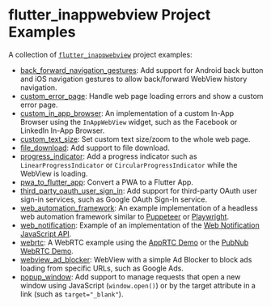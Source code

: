 # flutter_inappwebview Project Examples

A collection of [`flutter_inappwebview`](https://github.com/pichillilorenzo/flutter_inappwebview) project examples:
- [back_forward_navigation_gestures](/back_forward_navigation_gestures/): Add support for Android back button and iOS navigation gestures to allow back/forward WebView history navigation.
- [custom_error_page](/custom_error_page/): Handle web page loading errors and show a custom error page.
- [custom_in_app_browser](/custom_in_app_browser/): An implementation of a custom In-App Browser using the `InAppWebView` widget, such as the Facebook or LinkedIn In-App Browser.
- [custom_text_size](/custom_text_size/): Set custom text size/zoom to the whole web page.
- [file_download](/file_download/): Add support to file download.
- [progress_indicator](/progress_indicator/): Add a progress indicator such as `LinearProgressIndicator` or `CircularProgressIndicator` while the WebView is loading.
- [pwa_to_flutter_app](/pwa_to_flutter_app/): Convert a PWA to a Flutter App.
- [third_party_oauth_user_sign_in](/third_party_oauth_user_sign_in/): Add support for third-party OAuth user sign-in services, such as Google OAuth Sign-In service.
- [web_automation_framework](/web_automation_framework/): An example implementation of a headless web automation framework similar to [Puppeteer](https://github.com/puppeteer/puppeteer) or [Playwright](https://github.com/microsoft/playwright).
- [web_notification](/web_notification/): Example of an implementation of the [Web Notification JavaScript API](https://developer.mozilla.org/en-US/docs/Web/API/Notifications_API).
- [webrtc](/webrtc/): A WebRTC example using the [AppRTC Demo](https://apprtc.webrtcserver.cn/) or the [PubNub WebRTC Demo](https://www.pubnub.com/developers/demos/webrtc/launch/).
- [webview_ad_blocker](/webview_ad_blocker/): WebView with a simple Ad Blocker to block ads loading from specific URLs, such as Google Ads.
- [popup_window](/popup_window/): Add support to manage requests that open a new window using JavaScript (`window.open()`) or by the target attribute in a link (such as `target="_blank"`).
